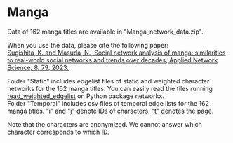 # Manga

Data of 162 manga titles are available in "Manga_network_data.zip".

When you use the data, please cite the following paper:<br>
[Sugishita, K. and Masuda, N., Social network analysis of manga: similarities to real-world social networks and trends over decades, Applied Network Science, 8, 79, 2023.](https://link.springer.com/article/10.1007/s41109-023-00604-0?utm_source=rct_congratemailt&utm_medium=email&utm_campaign=oa_20231113&utm_content=10.1007/s41109-023-00604-0)

Folder "Static" includes edgelist files of static and weighted character networks for the 162 manga titles. You can easily read the files running [read_weighted_edgelist](https://networkx.org/documentation/stable/reference/readwrite/generated/networkx.readwrite.edgelist.read_weighted_edgelist.html) on Python package networkx.<br>
Folder "Temporal" includes csv files of temporal edge lists for the 162 manga titles. "i" and "j" denote IDs of characters. "t" denotes the page.

Note that the characters are anonymized. We cannot answer which character corresponds to which ID. 

